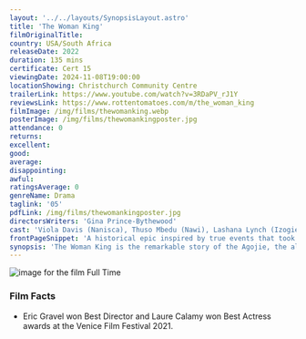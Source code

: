 ```yaml
---
layout: '../../layouts/SynopsisLayout.astro'
title: 'The Woman King'
filmOriginalTitle:
country: USA/South Africa
releaseDate: 2022
duration: 135 mins
certificate: Cert 15
viewingDate: 2024-11-08T19:00:00
locationShowing: Christchurch Community Centre
trailerLink: https://www.youtube.com/watch?v=3RDaPV_rJ1Y
reviewsLink: https://www.rottentomatoes.com/m/the_woman_king
filmImage: /img/films/thewomanking.webp
posterImage: /img/films/thewomankingposter.jpg
attendance: 0
returns:
excellent:
good:
average:
disappointing:
awful:
ratingsAverage: 0
genreName: Drama
taglink: '05'
pdfLink: /img/films/thewomankingposter.jpg
directorsWriters: 'Gina Prince-Bythewood'
cast: 'Viola Davis (Nanisca), Thuso Mbedu (Nawi), Lashana Lynch (Izogie), Sheila Atim (Amenza), John Boyega (King Ghezo'
frontPageSnippet: 'A historical epic inspired by true events that took place in The Kingdom of Dahomey, one of the most powerful states of Africa in the 18th and 19th centuries.'
synopsis: 'The Woman King is the remarkable story of the Agojie, the all-female unit of warriors who protected the African Kingdom of Dahomey in the 1800s with skills and a fierceness unlike anything the world has ever seen. Inspired by true events, The Woman King follows the emotionally epic journey of General Nanisca (Oscar®-winner Viola Davis) as she trains the next generation of recruits and readies them for battle against an enemy determined to destroy their way of life. Some things are worth fighting for.'
---
```


![image for the film Full Time](/img/films/thewomanking.webp)

<div class="review__author review__author--review1"> 
</div>

<div class="review__author"> 
</div>

### Film Facts

-   Eric Gravel won Best Director and Laure Calamy won Best Actress awards at the Venice Film Festival 2021.
